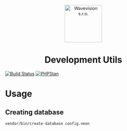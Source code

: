 <p align="center"><a href="https://github.com/wavevision"><img alt="Wavevision s.r.o." src="https://wavevision.com/images/wavevision-logo.png" width="120" /></a></p>
<h1 align="center">Development Utils</h1>

[![Build Status](https://travis-ci.org/wavevision/nette-tests.svg?branch=master)](https://travis-ci.org/wavevision/development-utils)
[![PHPStan](https://img.shields.io/badge/style-level%20max-brightgreen.svg?label=phpstan)](https://github.com/phpstan/phpstan)

# Usage

## Creating database
```
vendor/bin/create-database config.neon
```
